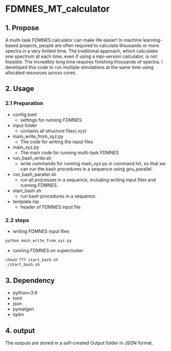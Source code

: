 # FDMNES_MT_calculator
## 1. Propose
A multi-task FDMNES calculator can make life easier! In machine learning-based projects, people are often required to calculate thousands or more spectra in a very limited time. The traditional approach, which calculates one spectrum at each time, even if using a mpi-version calculator, is not feasible. The incredibly long time requires finishing thousands of spectra. I developed this code to run multiple simulations at the same time using allocated resources across cores.
## 2. Usage
### 2.1 Preparation
* config.toml
   * settings for running FDMNES
* input folder
   * contains all structure files(.xyz)
* main_write_from_xyz.py 
   * The code for writing the input files
* main_xyz.py
   * The main code for running multi-task FDMNES
* run_bash_write.sh
   * write commands for running main_xyz.py in command.txt, so that we can run the bash procedures in a sequence using gnu_parallel.
* run_bash_parallel.sh
   * run all processes in a sequence, including writing input files and running FDMNES.
* start_bash.sh
   * run bash procedures in a sequence.
* template.inp
   * header of FDMNES input file

### 2.2 steps
* writing FDMNES input files
```bash
python main_write_from_xyz.py
```
* running FDMNES on supercluster
```bash
chmod 777 start_bash.sh
./start_bash.sh
```
## 3. Dependency
* python=3.9
* toml
* json
* pymatgen
* tqdm
## 4. output
The outputs are stored in a self-created Output folder in JSON format.

<p align="center">
<img width="1300" height="200" src="https://github.com/kaifengZheng/FDMNES_MT_calculator/gnu_parallel_mpi_codes/pics/workflow.png>
</p>
  
